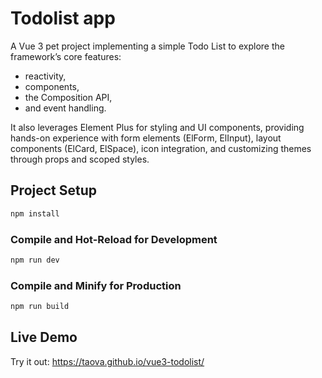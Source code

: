 # Todolist app

A Vue 3 pet project implementing a simple Todo List to explore the framework’s core features:
- reactivity,
- components,
- the Composition API,
- and event handling.

It also leverages Element Plus for styling and UI components, providing hands-on experience with form elements (ElForm, ElInput), layout components (ElCard, ElSpace), icon integration, and customizing themes through props and scoped styles.

## Project Setup

```sh
npm install
```

### Compile and Hot-Reload for Development

```sh
npm run dev
```

### Compile and Minify for Production

```sh
npm run build
```

## Live Demo

Try it out: https://taova.github.io/vue3-todolist/
